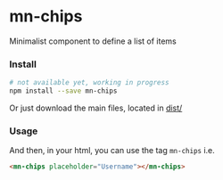 # mn-chips

Minimalist component to define a list of items

<!-- See the [demo](https://minimalist-components.github.io/mn-chips/) -->

<!-- [![preview demo](https://raw.githubusercontent.com/minimalist-components/mn-chips/master/sources/example/mn-chips.gif)](https://minimalist-components.github.io/mn-chips/)  -->

### Install

```sh
# not available yet, working in progress
npm install --save mn-chips
```

Or just download the main files, located in [dist/](https://github.com/minimalist-components/mn-chips/tree/master/dist)

### Usage

And then, in your html, you can use the tag `mn-chips` i.e.

```html
<mn-chips placeholder="Username"></mn-chips>
```
